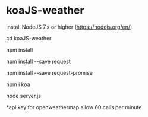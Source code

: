 # koaJS-weather

install NodeJS 7.x or higher (https://nodejs.org/en/)

cd koaJS-weather

npm install

npm install --save request

npm install --save request-promise

npm i koa

node server.js

*api key for openweathermap allow 60 calls per minute
